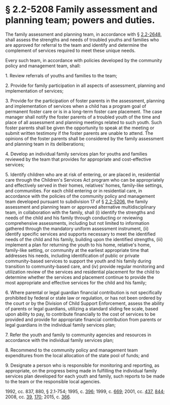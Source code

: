 # § 2.2-5208 Family assessment and planning team; powers and duties.

<p>The family assessment and planning team, in accordance with § <a href='http://law.lis.virginia.gov/vacode/2.2-2648/'>2.2-2648</a>, shall assess the strengths and needs of troubled youths and families who are approved for referral to the team and identify and determine the complement of services required to meet these unique needs.</p><p>Every such team, in accordance with policies developed by the community policy and management team, shall:</p><p>1. Review referrals of youths and families to the team;</p><p>2. Provide for family participation in all aspects of assessment, planning and implementation of services;</p><p>3. Provide for the participation of foster parents in the assessment, planning and implementation of services when a child has a program goal of permanent foster care or is in a long-term foster care placement. The case manager shall notify the foster parents of a troubled youth of the time and place of all assessment and planning meetings related to such youth. Such foster parents shall be given the opportunity to speak at the meeting or submit written testimony if the foster parents are unable to attend. The opinions of the foster parents shall be considered by the family assessment and planning team in its deliberations;</p><p>4. Develop an individual family services plan for youths and families reviewed by the team that provides for appropriate and cost-effective services;</p><p>5. Identify children who are at risk of entering, or are placed in, residential care through the Children's Services Act program who can be appropriately and effectively served in their homes, relatives' homes, family-like settings, and communities. For each child entering or in residential care, in accordance with the policies of the community policy and management team developed pursuant to subdivision 17 of § <a href='http://law.lis.virginia.gov/vacode/2.2-5206/'>2.2-5206</a>, the family assessment and planning team or approved alternative multidisciplinary team, in collaboration with the family, shall (i) identify the strengths and needs of the child and his family through conducting or reviewing comprehensive assessments, including but not limited to information gathered through the mandatory uniform assessment instrument, (ii) identify specific services and supports necessary to meet the identified needs of the child and his family, building upon the identified strengths, (iii) implement a plan for returning the youth to his home, relative's home, family-like setting, or community at the earliest appropriate time that addresses his needs, including identification of public or private community-based services to support the youth and his family during transition to community-based care, and (iv) provide regular monitoring and utilization review of the services and residential placement for the child to determine whether the services and placement continue to provide the most appropriate and effective services for the child and his family;</p><p>6. Where parental or legal guardian financial contribution is not specifically prohibited by federal or state law or regulation, or has not been ordered by the court or by the Division of Child Support Enforcement, assess the ability of parents or legal guardians, utilizing a standard sliding fee scale, based upon ability to pay, to contribute financially to the cost of services to be provided and provide for appropriate financial contribution from parents or legal guardians in the individual family services plan;</p><p>7. Refer the youth and family to community agencies and resources in accordance with the individual family services plan;</p><p>8. Recommend to the community policy and management team expenditures from the local allocation of the state pool of funds; and</p><p>9. Designate a person who is responsible for monitoring and reporting, as appropriate, on the progress being made in fulfilling the individual family services plan developed for each youth and family, such reports to be made to the team or the responsible local agencies.</p><p>1992, cc. 837, 880, § 2.1-754; 1995, c. <a href='http://lis.virginia.gov/cgi-bin/legp604.exe?951+ful+CHAP0396'>396</a>; 1999, c. <a href='http://lis.virginia.gov/cgi-bin/legp604.exe?991+ful+CHAP0669'>669</a>; 2001, cc. <a href='http://lis.virginia.gov/cgi-bin/legp604.exe?011+ful+CHAP0437'>437</a>, <a href='http://lis.virginia.gov/cgi-bin/legp604.exe?011+ful+CHAP0844'>844</a>; 2008, cc. <a href='http://lis.virginia.gov/cgi-bin/legp604.exe?081+ful+CHAP0039'>39</a>, <a href='http://lis.virginia.gov/cgi-bin/legp604.exe?081+ful+CHAP0170'>170</a>; 2015, c. <a href='http://lis.virginia.gov/cgi-bin/legp604.exe?151+ful+CHAP0366'>366</a>.</p>